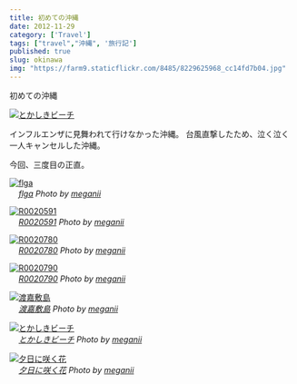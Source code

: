 ```yaml
---
title: 初めての沖縄
date: 2012-11-29
category: ['Travel']
tags: ["travel","沖縄", '旅行記']
published: true
slug: okinawa
img: "https://farm9.staticflickr.com/8485/8229625968_cc14fd7b04.jpg"
---
```


初めての沖縄

[![とかしきビーチ](https://farm9.staticflickr.com/8485/8229625968_cc14fd7b04.jpg)](http://www.flickr.com/photos/35571855@N06/8229625968/ "とかしきビーチ by meganii, on Flickr")

インフルエンザに見舞われて行けなかった沖縄。
台風直撃したため、泣く泣く一人キャンセルした沖縄。

今回、三度目の正直。



<p><a href="http://www.flickr.com/photos/35571855%40N06/8228557243/" title="flga by meganii, on Flickr" target="_blank"><img class="flickr_photo" src="https://farm9.staticflickr.com/8347/8228557243_3ab8bcc91b.jpg"  alt="flga" /></a><br /><cite class="flickr_photographer"><img src="https://farm7.static.flickr.com/6002/5974401716_35b6041cdc.jpg" width="16" /><a href="http://www.flickr.com/photos/35571855%40N06/8228557243/">flga</a> Photo by <a href="http://www.flickr.com/photos/35571855%40N06/">meganii</a></cite></p>

<p><a href="http://www.flickr.com/photos/35571855%40N06/8228562317/" title="R0020591 by meganii, on Flickr" target="_blank"><img class="flickr_photo" src="https://farm9.staticflickr.com/8347/8228562317_b7457da7fe.jpg"  alt="R0020591" /></a><br /><cite class="flickr_photographer"><img src="https://farm7.static.flickr.com/6002/5974401716_35b6041cdc.jpg" width="16" /><a href="http://www.flickr.com/photos/35571855%40N06/8228562317/">R0020591</a> Photo by <a href="http://www.flickr.com/photos/35571855%40N06/">meganii</a></cite></p>

<p><a href="http://www.flickr.com/photos/35571855%40N06/8229628502/" title="R0020780 by meganii, on Flickr" target="_blank"><img class="flickr_photo" src="https://farm9.staticflickr.com/8066/8229628502_008f9545a6.jpg"  alt="R0020780" /></a><br /><cite class="flickr_photographer"><img src="https://farm7.static.flickr.com/6002/5974401716_35b6041cdc.jpg" width="16" /><a href="http://www.flickr.com/photos/35571855%40N06/8229628502/">R0020780</a> Photo by <a href="http://www.flickr.com/photos/35571855%40N06/">meganii</a></cite></p>

<p><a href="http://www.flickr.com/photos/35571855%40N06/8228560277/" title="R0020790 by meganii, on Flickr" target="_blank"><img class="flickr_photo" src="https://farm9.staticflickr.com/8477/8228560277_904bd21038.jpg"  alt="R0020790" /></a><br /><cite class="flickr_photographer"><img src="https://farm7.static.flickr.com/6002/5974401716_35b6041cdc.jpg" width="16" /><a href="http://www.flickr.com/photos/35571855%40N06/8228560277/">R0020790</a> Photo by <a href="http://www.flickr.com/photos/35571855%40N06/">meganii</a></cite></p>

<p><a href="http://www.flickr.com/photos/35571855%40N06/8228559199/" title="渡嘉敷島 by meganii, on Flickr" target="_blank"><img class="flickr_photo" src="https://farm9.staticflickr.com/8481/8228559199_4be5e698c6.jpg"  alt="渡嘉敷島" /></a><br /><cite class="flickr_photographer"><img src="https://farm7.static.flickr.com/6002/5974401716_35b6041cdc.jpg" width="16" /><a href="http://www.flickr.com/photos/35571855%40N06/8228559199/">渡嘉敷島</a> Photo by <a href="http://www.flickr.com/photos/35571855%40N06/">meganii</a></cite></p>

<p><a href="http://www.flickr.com/photos/35571855%40N06/8229625968/" title="とかしきビーチ by meganii, on Flickr" target="_blank"><img class="flickr_photo" src="https://farm9.staticflickr.com/8485/8229625968_cc14fd7b04.jpg"  alt="とかしきビーチ" /></a><br /><cite class="flickr_photographer"><img src="https://farm7.static.flickr.com/6002/5974401716_35b6041cdc.jpg" width="16" /><a href="http://www.flickr.com/photos/35571855%40N06/8229625968/">とかしきビーチ</a> Photo by <a href="http://www.flickr.com/photos/35571855%40N06/">meganii</a></cite></p>

<p><a href="http://www.flickr.com/photos/35571855%40N06/8229625542/" title="夕日に咲く花 by meganii, on Flickr" target="_blank"><img class="flickr_photo" src="https://farm9.staticflickr.com/8478/8229625542_025ae8e283.jpg"  alt="夕日に咲く花" /></a><br /><cite class="flickr_photographer"><img src="https://farm7.static.flickr.com/6002/5974401716_35b6041cdc.jpg" width="16" /><a href="http://www.flickr.com/photos/35571855%40N06/8229625542/">夕日に咲く花</a> Photo by <a href="http://www.flickr.com/photos/35571855%40N06/">meganii</a></cite></p>
